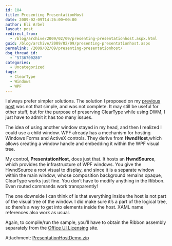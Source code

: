 ```yaml
---
id: 184
title: Presenting PresentationHost
date: 2009-02-09T14:26:00+00:00
author: Eli Arbel
layout: post
redirect_from:
  - /blog/archive/2009/02/09/presenting-presentationhost.aspx.html
guid: /blog/archive/2009/02/09/presenting-presentationhost.aspx
permalink: /2009/02/09/presenting-presentationhost/
dsq_thread_id:
  - "5736700280"
categories:
  - Uncategorized
tags:
  - ClearType
  - Windows
  - WPF
---
```

I always prefer simpler solutions. The solution I proposed on my [previous post](https://arbel.net/blog/archive/2009/02/06/casper-to-the-rescue.aspx) was not that simple, and was not complete. It may still be useful for other stuff, but for the purpose of preserving ClearType while using DWM, I just have to admit it has too many issues.

<!--more-->

The idea of using another window stayed in my head, and then I realized I could use a child window. WPF already has a mechanism for hosting Windows Forms and ActiveX controls. They derive from **HwndHost**,which allows creating a window handle and embedding it within the WPF visual tree.

My control, **PresentationHost**, does just that. It hosts an **HwndSource**, which provides the infrastructure of WPF windows. You give the HwndSource a root visual to display, and since it is a separate window within the main window, whose composition background remains opaque, ClearType works just fine. You don&rsquo;t have to modify anything in the Ribbon. Even routed commands work transparently!

The one downside I can think of is that everything inside the host is not part of the visual tree of the window. I did make sure it&rsquo;s a part of the logical tree, so there&rsquo;s a way to get into elements inside the host. XAML name references also work as usual.

Again, to compile/run the sample, you&rsquo;ll have to obtain the Ribbon assembly separately from the [Office UI Licensing](http://msdn.microsoft.com/en-us/office/aa973809.aspx) site.

Attachment: [PresentationHostDemo.zip](https://arbel.net/attachments/PresentationHostDemo.zip)